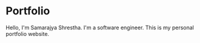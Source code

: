 # Portfolio

Hello, I'm Samarajya Shrestha. I'm a software engineer. This is my personal portfolio website.
